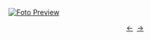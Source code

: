 [![Foto Preview](preview/n106.avif)](https://20essentials.github.io/project-000-106)

<div align="center" style="display: flex; justify-content: center;">
  <a  href="https://github.com/20essentials/project-000-105" target="_blank">&#8592;</a>
  &nbsp;&nbsp;
  <a  href="https://github.com/20essentials/project-000-107" target="_blank">&#8594;</a>
</div>
